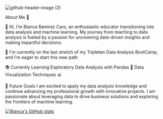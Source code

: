 

![github-header-image (2)](https://github.com/mafaldad/mafaldad/assets/148830248/76b88683-2e76-4715-b08a-5e5adaff10a5)


About Me 🎉

👋 Hi, I'm Bianca Ramirez Caro, an enthusiastic educator transitioning into data analysis and machine learning. My journey from teaching to data analysis is fueled by a passion for uncovering data-driven insights and making impactful decisions.

🌱  I'm currently on the last stretch of my Tripleten Data Analysis BootCamp, and I'm eager to start this new path

📚 Currently Learning
Exploratory Data Analysis with Pandas 🐼
Data Visualization Techniques 📊


🚀 Future Goals
I am excited to apply my data analysis knowledge and continue advancing my professional growth with innovative projects. I am passionate about leveraging data to drive business solutions and exploring the frontiers of machine learning.




[![Bianca's GitHub stats](https://github-readme-stats.vercel.app/api?username=mafaldad)](https://github.com/mafaldad/github-readme-stats&show_icons=true)
